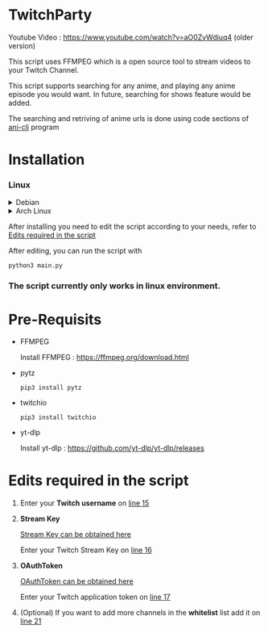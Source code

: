 # TwitchParty

Youtube Video : https://www.youtube.com/watch?v=aO0ZvWdiuq4 (older version)

This script uses FFMPEG which is a open source tool to stream videos to your Twitch Channel.

This script supports searching for any anime, and playing any anime episode you would want. In future, searching for shows feature would be added.

The searching and retriving of anime urls is done using code sections of [ani-cli](https://github.com/pystardust/ani-cli) program

# Installation

### Linux

<details><summary>Debian</summary>
  
```
git clone https://github.com/wraient/twitchparty --depth=1
cd ./twitchparty
sudo apt update && sudo apt upgrade
pip3 install pytz
pip3 install twitchio
pip3 install yt-dlp
sudo apt-get install ffmpeg
```

</details>

<details><summary>Arch Linux</summary>
  
```
git clone https://github.com/wraient/twitchparty --depth=1
cd ./twitchparty
python -m venv venv
source ./venv/bin/activate
pip3 install pytz
pip3 install twitchio
sudo pacman -Sy yt-dlp
sudo pacman -Sy ffmpeg
```
</details>

After installing you need to edit the script according to your needs, refer to [Edits required in the script](https://github.com/Wraient/TwitchParty/#edits-required-in-the-script)

After editing, you can run the script with 

```
python3 main.py
```

### The script currently only works in linux environment.

# Pre-Requisits

- FFMPEG
  
  Install FFMPEG : https://ffmpeg.org/download.html
- pytz

  ```
  pip3 install pytz
  ```

- twitchio

  ```
  pip3 install twitchio
  ```
  
- yt-dlp

  Install yt-dlp : https://github.com/yt-dlp/yt-dlp/releases

# Edits required in the script

 1. Enter your **Twitch username** on [line 15](https://github.com/Wraient/TwitchParty/blob/main/main.py#L15)


 2. **Stream Key**

     [Stream Key can be obtained here](https://dashboard.twitch.tv/u/YOUR_USERNAME/settings/stream)
    
     Enter your Twitch Stream Key on [line 16](https://github.com/Wraient/TwitchParty/blob/main/main.py#L16)

 3. **OAuthToken**

    [OAuthToken can be obtained here](https://twitchtokengenerator.com/)

    Enter your Twitch application token on [line 17](https://github.com/Wraient/TwitchParty/blob/main/main.py#L17)


 4. (Optional) If you want to add more channels in the **whitelist** list add it on [line 21](https://github.com/Wraient/TwitchParty/blob/main/main.py#L21)
